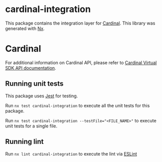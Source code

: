 # cardinal-integration

This package contains the integration layer for [Cardinal](https://cardinalcommerce.com/).
This library was generated with [Nx](https://nx.dev).

# Cardinal

For additional information on Cardinal API, please refer to [Cardinal Virtual SDK API documentation](https://cardinaldocs.atlassian.net/wiki/spaces/VSDK/overview).

## Running unit tests

This package uses [Jest](https://jestjs.io) for testing.

Run `nx test cardinal-integration` to execute all the unit tests for this package.

Run `nx test cardinal-integration --testFile="<FILE_NAME>"` to execute unit tests for a single file.

## Running lint

Run `nx lint cardinal-integration` to execute the lint via [ESLint](https://eslint.org/)
